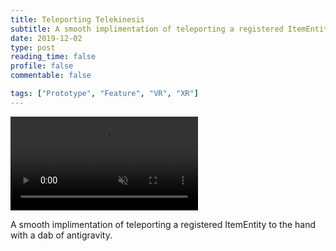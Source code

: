 ```yaml
---
title: Teleporting Telekinesis
subtitle: A smooth implimentation of teleporting a registered ItemEntity to the hand with a dab of antigravity
date: 2019-12-02
type: post
reading_time: false
profile: false
commentable: false

tags: ["Prototype", "Feature", "VR", "XR"]
---
```


<div class="video_thing">
    <video muted autoplay="" name="media" loop=""><source src="https://thumbs.gfycat.com/PessimisticSlowGraywolf-mobile.mp4" type="video/mp4"></video>
</div>

<p> A smooth implimentation of teleporting a registered ItemEntity to the hand with a dab of antigravity.
</p>

<!--more-->

